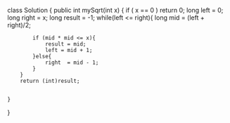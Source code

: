class Solution {
    public int mySqrt(int x) {
        if ( x == 0 ) return 0;
        long left = 0;
        long right = x;
        long result = -1;
        while(left <= right){
            long mid = (left + right)/2;
            
            if (mid * mid <= x){
                result = mid;
                left = mid + 1;
            }else{
                right  = mid - 1;
            }
        }
        return (int)result;
        

    }
}
